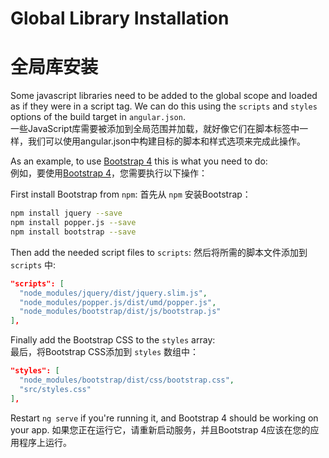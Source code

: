 # Global Library Installation
# 全局库安装

Some javascript libraries need to be added to the global scope and loaded as if
they were in a script tag.
We can do this using the `scripts` and `styles` options of the build target in `angular.json`.   
一些JavaScript库需要被添加到全局范围并加载，就好像它们在脚本标签中一样，我们可以使用angular.json中构建目标的脚本和样式选项来完成此操作。

As an example, to use [Bootstrap 4](https://getbootstrap.com/docs/4.0/getting-started/introduction/)
this is what you need to do:  
例如，要使用[Bootstrap 4](https://getbootstrap.com/docs/4.0/getting-started/introduction/)，您需要执行以下操作：

First install Bootstrap from `npm`:
首先从 `npm` 安装Bootstrap：

```bash
npm install jquery --save
npm install popper.js --save
npm install bootstrap --save
```

Then add the needed script files to `scripts`:
然后将所需的脚本文件添加到 `scripts` 中:

```json
"scripts": [
  "node_modules/jquery/dist/jquery.slim.js",
  "node_modules/popper.js/dist/umd/popper.js",
  "node_modules/bootstrap/dist/js/bootstrap.js"
],
```

Finally add the Bootstrap CSS to the `styles` array:  
最后，将Bootstrap CSS添加到 `styles` 数组中：
```json
"styles": [
  "node_modules/bootstrap/dist/css/bootstrap.css",
  "src/styles.css"
],
```

Restart `ng serve` if you're running it, and Bootstrap 4 should be working on your app.
如果您正在运行它，请重新启动服务，并且Bootstrap 4应该在您的应用程序上运行。
